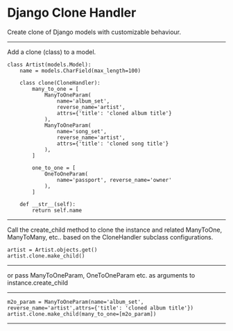 # Django Clone Handler

Create clone of Django models with customizable behaviour.

---

Add a clone (class) to a model.

    class Artist(models.Model):
        name = models.CharField(max_length=100)

        class clone(CloneHandler):
            many_to_one = [
                ManyToOneParam(
                    name='album_set', 
                    reverse_name='artist', 
                    attrs={'title': 'cloned album title'}
                ),
                ManyToOneParam(
                    name='song_set', 
                    reverse_name='artist', 
                    attrs={'title': 'cloned song title'}
                ),
            ]

            one_to_one = [
                OneToOneParam(
                    name='passport', reverse_name='owner'
                ),
            ]

        def __str__(self):
            return self.name

---
Call the create_child method to clone the instance and related ManyToOne, ManyToMany, etc..
based on the CloneHandler subclass configurations.

    artist = Artist.objects.get()
    artist.clone.make_child()
---
or pass ManyToOneParam, OneToOneParam etc. as  arguments to instance.create_child

---
    m2o_param = ManyToOneParam(name='album_set', reverse_name='artist',attrs={'title': 'cloned album title'})
    artist.clone.make_child(many_to_one=[m2o_param])
---
